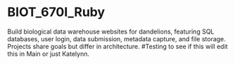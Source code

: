 # BIOT_670I_Ruby
Build biological data warehouse websites for dandelions, featuring SQL databases, user login, data submission, metadata capture, and file storage. Projects share goals but differ in architecture.
#Testing to see if this will edit this in Main or just Katelynn. 
